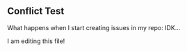 ## Conflict Test
What happens when I start creating issues in my repo: IDK...

I am editing this file!